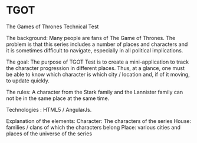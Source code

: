 # TGOT
The Games of Thrones Technical Test

The background:
Many people are fans of The Game of Thrones. The problem is that this series includes a number of places and characters and it is sometimes difficult to navigate, especially in all political implications.

The goal:
The purpose of TGOT Test is to create a mini-application to track the character progression in different places. Thus, at a glance, one must be able to know which character is which city / location and, if of it moving, to update quickly.

The rules:
A character from the Stark family and the Lannister family can not be in the same place at the same time.

Technologies : 
HTML5 / AngularJs.

Explanation of the elements:
Character: The characters of the series
House: families / clans of which the characters belong
Place: various cities and places of the universe of the series

